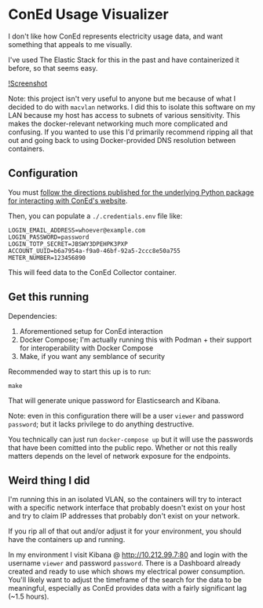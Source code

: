 # ConEd Usage Visualizer
I don't like how ConEd represents electricity usage data, and want something that appeals to me visually.

I've used The Elastic Stack for this in the past and have containerized it before, so that seems easy.

[!Screenshot](Screenshot.png)

Note: this project isn't very useful to anyone but me because of what I decided to do with `macvlan` networks. I did this to isolate this software on my LAN because my host has access to subnets of various sensitivity. This makes the docker-relevant networking much more complicated and confusing. If you wanted to use this I'd primarily recommend ripping all that out and going back to using Docker-provided DNS resolution between containers.

## Configuration
You must [follow the directions published for the underlying Python package for interacting with ConEd's website](https://github.com/bvlaicu/coned).

Then, you can populate a `./.credentials.env` file like:
```
LOGIN_EMAIL_ADDRESS=whoever@example.com
LOGIN_PASSWORD=password
LOGIN_TOTP_SECRET=JBSWY3DPEHPK3PXP
ACCOUNT_UUID=b6a7954a-f9a0-46bf-92a5-2ccc8e50a755
METER_NUMBER=123456890
```
This will feed data to the ConEd Collector container.

## Get this running
Dependencies:
1. Aforementioned setup for ConEd interaction
1. Docker Compose; I'm actually running this with Podman + their support for interoperability with Docker Compose
1. Make, if you want any semblance of security

Recommended way to start this up is to run:
```
make
```
That will generate unique password for Elasticsearch and Kibana.

Note: even in this configuration there will be a user `viewer` and password `password`; but it lacks privilege to do anything destructive.

You technically can just run `docker-compose up` but it will use the passwords that have been comitted into the public repo. Whether or not this really matters depends on the level of network exposure for the endpoints.

## Weird thing I did
I'm running this in an isolated VLAN, so the containers will try to interact with a specific network interface that probably doesn't exist on your host and try to claim IP addresses that probably don't exist on your network.

If you rip all of that out and/or adjust it for your environment, you should have the containers up and running.

In my environment I visit Kibana @ http://10.212.99.7:80 and login with the username `viewer` and password `password`. There is a Dashboard already created and ready to use which shows my electrical power consumption. You'll likely want to adjust the timeframe of the search for the data to be meaningful, especially as ConEd provides data with a fairly significant lag (~1.5 hours).